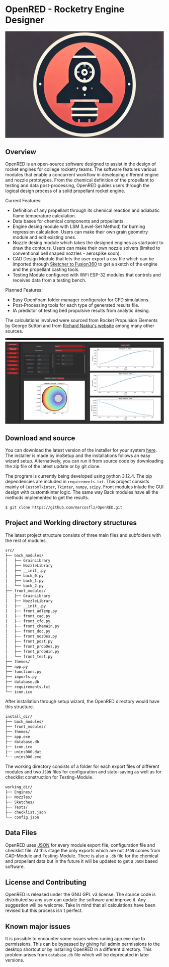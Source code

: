 OpenRED - Rocketry Engine Designer
==========
![Logo](openred.jpg)

Overview
--------

OpenRED is an open-source software designed to assist in the design of rocket engines for college rocketry teams. The software features various modules that enable a concurrent workflow in developing different engine and nozzle prototypes. From the chemical definition of the propellant to testing and data post-processing, OpenRED guides users through the logical design process of a solid propellant rocket engine.

Current Features:
* Definition of any propellant through its chemical reaction and adiabatic flame temperature calculation.
* Data bases for chemical components and propellants.
* Engine desing module with LSM (Level-Set Method) for burning regression calculation. Users can make their own grain geometry module and edit existing ones.
* Nozzle desing module which takes the designed engines as startpoint to draw the contours. Users can make their own nozzle solvers (limited to conventional bell shaped nozzles - aerospike soon).
* CAD Design Module that lets the user export a csv file which can be imported through [Sketcher to Fusion360](https://github.com/marcosflz/Fusion360-CSV-Sketcher)  to get a sketch of the engine and the propellant casting tools.
* Testing Module configured with WiFi ESP-32 modules that controls and receives data from a testing bench.

Planned Features:
* Easy OpenFoam folder manager configurator for CFD simulations.
* Post-Processing tools for each type of generated results file.
* IA predictor of testing bed propulsive results from analytic desing.


The calculations involved were sourced from Rocket Propulsion Elements by George Sutton and from [Richard Nakka's website](https://www.nakka-rocketry.net/rtheory.html) among many other sources.

![Screenshot](show_pic.png)

Download and source
-------
You can download the latest version of the installer for your system [here](https://github.com/marcosflz/OpenRED/releases/tag/preview). The installer is made by inoSetup and the installations follows an easy wizard setup. Alternatively, you can run it from source code by downloading the zip file of the latest update or by git clone.

The program is currently being developed using python 3.12.4. The pip dependencies are included in `requirements.txt`. This project consists mainly of `CustomTkinter`, `Tkinter`, `numpy`, `scipy`. Front modules inlude the GUI design with customtkinter logic. The same way Back modules have all the methods implemented to get the results.

```
$ git clone https://github.com/marcosflz/OpenRED.git
```

Project and Working directory structures
-----------
The latest project structure consists of three main files and subfolders with the rest of modules.

```plaintext
src/                   
├── back_modules/      
│   ├── GrainLibrary   
│   ├── NozzleLibrary  
│   ├── __init_.py     
│   ├── back_0.py      
│   ├── back_1.py
│   └── back_2.py     
├── front_modules/     
│   ├── GrainLibrary   
│   ├── NozzleLibrary  
│   ├── __init_.py        
│   ├── front_adTemp.py       
│   ├── front_cad.py
│   ├── front_cfd.py 
│   ├── front_chemWin.py
│   ├── front_doc.py
│   ├── front_nozDes.py
│   ├── front_post.py
│   ├── front_propDes.py
│   ├── front_propWin.py
│   └── front_test.py
├── themes/
├── app.py
├── functions.py
├── imports.py
├── database.db
├── requirements.txt
└── icon.ico
```

After installation through setup wizard, the OpenRED directory would have this structure.

```plaintext
install_dir/                   
├── back_modules/         
├── front_modules/     
├── themes/
├── app.exe
├── database.db
├── icon.ico
├── unins000.dat
└── unins000.exe
```

The working directory consists of a folder for each export files of different modules and two `JSON` files for configuration and state-saving as well as for checklist construction for Testing-Module.

```plaintext
working_dir/                   
├── Engines/      
├── Nozzles/          
├── Sketches/     
├── Tests/ 
├── checklist.json
└── config.json
```

Data Files
-----------
OpenRED uses [JSON](https://en.wikipedia.org/wiki/JSON) for every module export file, configuration file and checklist file. At this stage the only exports which are not `JSON` comes from CAD-Module and Testing-Module. There is also a `.db` file for the chemical and propellant data but in the future it will be updated to get a `JSON` based software.


License and Contributing
-------
OpenRED is released under the GNU GPL v3 license. The source code is distributed so any user can update the software and improve it. Any suggestion will be welcome. Take in mind that all calculations have been revised but this process isn´t perfect.

Known major issues
--------------
It is possible to encounter some issues when runing app.exe due to permissions. This can be bypassed by giving full admin permissions to the desktop shortcut or by installing OpenRED in a different directory. This problem arises from `database.db` file which will be deprecated in later versions.
